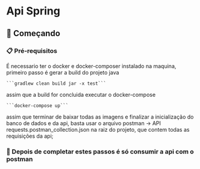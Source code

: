 # Api Spring

## 🚀 Começando

### 📋 Pré-requisitos

É necessario ter o docker e docker-composer instalado na maquina,
primeiro passo é gerar a build do projeto java

    ```gradlew clean build jar -x test```
    
assim que a build for concluida executar o docker-compose

    ```docker-compose up```

assim que terminar de baixar todas as imagens e finalizar a inicialização do banco de dados e da api,
basta usar o arquivo postman -> API requests.postman_collection.json na raiz do projeto, que contem todas as requisições da api;

### 🔧 Depois de completar estes passos é só consumir a api com o postman